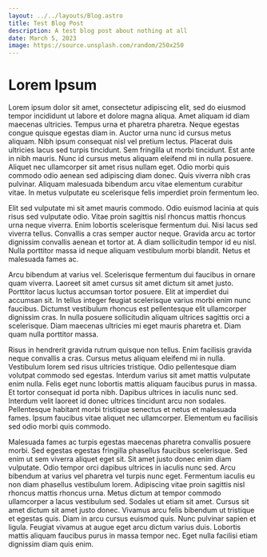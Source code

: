 ```yaml
---
layout: ../../layouts/Blog.astro
title: Test Blog Post
description: A test blog post about nothing at all
date: March 5, 2023
image: https://source.unsplash.com/random/250x250
---
```


# Lorem Ipsum

Lorem ipsum dolor sit amet, consectetur adipiscing elit, sed do eiusmod tempor incididunt ut labore et dolore magna aliqua. Amet aliquam id diam maecenas ultricies. Tempus urna et pharetra pharetra. Neque egestas congue quisque egestas diam in. Auctor urna nunc id cursus metus aliquam. Nibh ipsum consequat nisl vel pretium lectus. Placerat duis ultricies lacus sed turpis tincidunt. Sem fringilla ut morbi tincidunt. Est ante in nibh mauris. Nunc id cursus metus aliquam eleifend mi in nulla posuere. Aliquet nec ullamcorper sit amet risus nullam eget. Odio morbi quis commodo odio aenean sed adipiscing diam donec. Quis viverra nibh cras pulvinar. Aliquam malesuada bibendum arcu vitae elementum curabitur vitae. In metus vulputate eu scelerisque felis imperdiet proin fermentum leo.

Elit sed vulputate mi sit amet mauris commodo. Odio euismod lacinia at quis risus sed vulputate odio. Vitae proin sagittis nisl rhoncus mattis rhoncus urna neque viverra. Enim lobortis scelerisque fermentum dui. Nisi lacus sed viverra tellus. Convallis a cras semper auctor neque. Gravida arcu ac tortor dignissim convallis aenean et tortor at. A diam sollicitudin tempor id eu nisl. Nulla porttitor massa id neque aliquam vestibulum morbi blandit. Netus et malesuada fames ac.

Arcu bibendum at varius vel. Scelerisque fermentum dui faucibus in ornare quam viverra. Laoreet sit amet cursus sit amet dictum sit amet justo. Porttitor lacus luctus accumsan tortor posuere. Elit at imperdiet dui accumsan sit. In tellus integer feugiat scelerisque varius morbi enim nunc faucibus. Dictumst vestibulum rhoncus est pellentesque elit ullamcorper dignissim cras. In nulla posuere sollicitudin aliquam ultrices sagittis orci a scelerisque. Diam maecenas ultricies mi eget mauris pharetra et. Diam quam nulla porttitor massa.

Risus in hendrerit gravida rutrum quisque non tellus. Enim facilisis gravida neque convallis a cras. Cursus metus aliquam eleifend mi in nulla. Vestibulum lorem sed risus ultricies tristique. Odio pellentesque diam volutpat commodo sed egestas. Interdum varius sit amet mattis vulputate enim nulla. Felis eget nunc lobortis mattis aliquam faucibus purus in massa. Et tortor consequat id porta nibh. Dapibus ultrices in iaculis nunc sed. Interdum velit laoreet id donec ultrices tincidunt arcu non sodales. Pellentesque habitant morbi tristique senectus et netus et malesuada fames. Ipsum faucibus vitae aliquet nec ullamcorper. Elementum eu facilisis sed odio morbi quis commodo.

Malesuada fames ac turpis egestas maecenas pharetra convallis posuere morbi. Sed egestas egestas fringilla phasellus faucibus scelerisque. Sed enim ut sem viverra aliquet eget sit. Sit amet justo donec enim diam vulputate. Odio tempor orci dapibus ultrices in iaculis nunc sed. Arcu bibendum at varius vel pharetra vel turpis nunc eget. Fermentum iaculis eu non diam phasellus vestibulum lorem. Adipiscing vitae proin sagittis nisl rhoncus mattis rhoncus urna. Metus dictum at tempor commodo ullamcorper a lacus vestibulum sed. Sodales ut etiam sit amet. Cursus sit amet dictum sit amet justo donec. Vivamus arcu felis bibendum ut tristique et egestas quis. Diam in arcu cursus euismod quis. Nunc pulvinar sapien et ligula. Feugiat vivamus at augue eget arcu dictum varius duis. Lobortis mattis aliquam faucibus purus in massa tempor nec. Eget nulla facilisi etiam dignissim diam quis enim.